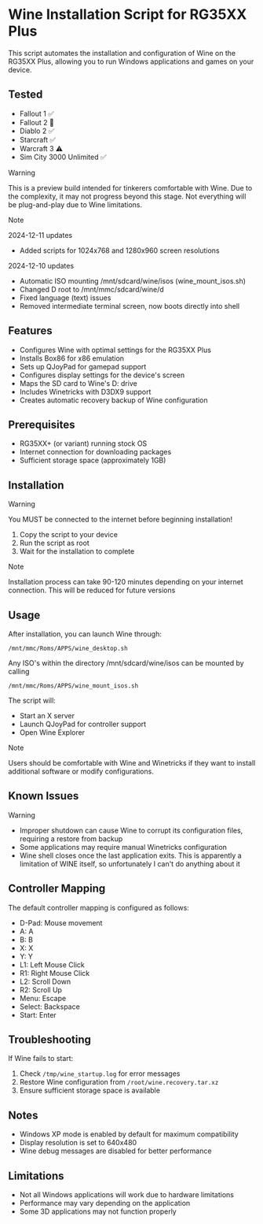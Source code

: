 # Wine Installation Script for RG35XX Plus

This script automates the installation and configuration of Wine on the RG35XX Plus, allowing you to run Windows applications and games on your device.

## Tested
- Fallout 1 ✅
- Fallout 2 🐢
- Diablo 2 ✅
- Starcraft ✅
- Warcraft 3 ⚠️
- Sim City 3000 Unlimited ✅

> [!WARNING]
>  This is a preview build intended for tinkerers comfortable with Wine. Due to the complexity, it may not progress beyond this stage. Not everything will be plug-and-play due to Wine limitations.

> [!NOTE]
> 2024-12-11 updates
> 
> - Added scripts for 1024x768 and 1280x960 screen resolutions
> 
> 2024-12-10 updates
> 
> - Automatic ISO mounting /mnt/sdcard/wine/isos (wine_mount_isos.sh)
> - Changed D root to /mnt/mmc/sdcard/wine/d
> - Fixed language (text) issues
> - Removed intermediate terminal screen, now boots directly into shell

## Features

- Configures Wine with optimal settings for the RG35XX Plus
- Installs Box86 for x86 emulation
- Sets up QJoyPad for gamepad support
- Configures display settings for the device's screen
- Maps the SD card to Wine's D: drive
- Includes Winetricks with D3DX9 support
- Creates automatic recovery backup of Wine configuration

## Prerequisites

- RG35XX+ (or variant) running stock OS
- Internet connection for downloading packages
- Sufficient storage space (approximately 1GB)

## Installation

> [!WARNING]
> You MUST be connected to the internet before beginning installation!

1. Copy the script to your device
2. Run the script as root
3. Wait for the installation to complete

> [!NOTE]
> Installation process can take 90-120 minutes depending on your internet connection. This will be reduced for future versions

## Usage

After installation, you can launch Wine through:
```
/mnt/mmc/Roms/APPS/wine_desktop.sh
```
Any ISO's within the directory /mnt/sdcard/wine/isos can be mounted by calling
```
/mnt/mmc/Roms/APPS/wine_mount_isos.sh
```

The script will:
- Start an X server
- Launch QJoyPad for controller support
- Open Wine Explorer

> [!NOTE]
> Users should be comfortable with Wine and Winetricks if they want to install additional software or modify configurations.

## Known Issues

> [!WARNING]
> 
> - Improper shutdown can cause Wine to corrupt its configuration files, requiring a restore from backup
> - Some applications may require manual Winetricks configuration
> - Wine shell closes once the last application exits. This is apparently a limitation of WINE itself, so unfortunately I can't do anything about it

## Controller Mapping

The default controller mapping is configured as follows:
- D-Pad: Mouse movement
- A: A
- B: B
- X: X
- Y: Y
- L1: Left Mouse Click
- R1: Right Mouse Click
- L2: Scroll Down
- R2: Scroll Up
- Menu: Escape
- Select: Backspace
- Start: Enter

## Troubleshooting

If Wine fails to start:
1. Check `/tmp/wine_startup.log` for error messages
2. Restore Wine configuration from `/root/wine.recovery.tar.xz`
3. Ensure sufficient storage space is available

## Notes

- Windows XP mode is enabled by default for maximum compatibility
- Display resolution is set to 640x480
- Wine debug messages are disabled for better performance

## Limitations

- Not all Windows applications will work due to hardware limitations
- Performance may vary depending on the application
- Some 3D applications may not function properly
